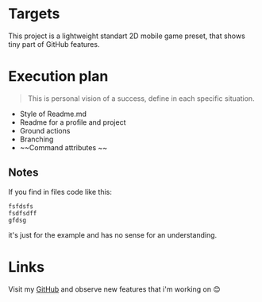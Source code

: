 # Targets
This project is a lightweight standart 2D mobile game preset, that shows tiny part of GitHub features.

# Execution plan
> This is personal vision of a success, define in each specific situation. 
* Style of Readme.md
* Readme for a profile and project
* Ground actions
* Branching
* ~~Command attributes ~~

## Notes
If you find in files code like this:
```
fsfdsfs
fsdfsdff
gfdsg

```
it's just for the example and has no sense for an understanding.

# Links
Visit my [GitHub]() and observe new features that i'm working on 😊




